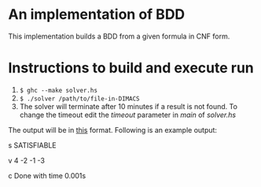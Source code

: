 # An implementation of BDD

This implementation builds a BDD from a given formula in CNF form.

# Instructions to build and execute run

1. `$ ghc --make solver.hs`
2. `$ ./solver /path/to/file-in-DIMACS`
3. The solver will terminate after 10 minutes if a result is not found. To change the timeout edit the *timeout* parameter in *main* of *solver.hs*

The output will be in [this](http://www.satcompetition.org/2009/format-solvers2009.html) format. Following is an example output:

s SATISFIABLE

v 4 -2 -1 -3

c Done with time 0.001s
